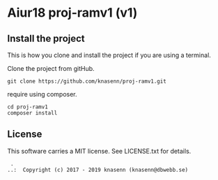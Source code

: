 Aiur18 proj-ramv1 (v1)
==================================




Install the project
------------------------------------
This is how you clone and install the project if you are using a terminal.


Clone the project from gitHub.

```
git clone https://github.com/knasenn/proj-ramv1.git
```

require using composer.

```
cd proj-ramv1
composer install
```



License
------------------

This software carries a MIT license. See LICENSE.txt for details.



```
 .  
..:  Copyright (c) 2017 - 2019 knasenn (knasenn@dbwebb.se)
```
